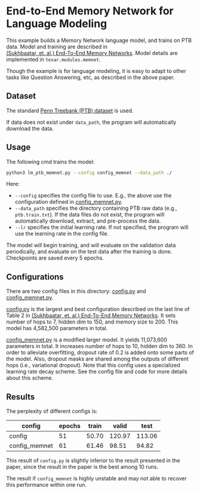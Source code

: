 # End-to-End Memory Network for Language Modeling #

This example builds a Memory Network language model, and trains on PTB data. Model and training are described in   
[(Sukhbaatar, et. al.) End-To-End Memory Networks](https://arxiv.org/pdf/1503.08895v4.pdf). Model details are implemented in `texar.modules.memnet`.

Though the example is for language modeling, it is easy to adapt to other tasks like Question Answering, etc, as described in the above paper.

## Dataset ##

The standard [Penn Treebank (PTB) dataset](http://www.fit.vutbr.cz/~imikolov/rnnlm/) is used. 

If data does not exist under `data_path`, the program will automatically download the data. 

## Usage ##

The following cmd trains the model:

```bash
python3 lm_ptb_memnet.py --config config_memnet --data_path ./
```

Here:
  * `--config` specifies the config file to use. E.g., the above use the configuration defined in [config_memnet.py](./config_memnet.py).
  * `--data_path` specifies the directory containing PTB raw data (e.g., `ptb.train.txt`). If the data files do not exist, the program will automatically download, extract, and pre-process the data.
  * `--lr` specifies the initial learning rate. If not specified, the program will use the learning rate in the config file.

The model will begin training, and will evaluate on the validation data periodically, and evaluate on the test data after the training is done. Checkpoints are saved every 5 epochs.

## Configurations ##

There are two config files in this directory: [config.py](./config.py) and [config_memnet.py](./config_memnet.py).

[config.py](./config.py) is the largest and best configuration described on the last line of Table 2 in [(Sukhbaatar, et. al.) End-To-End Memory Networks](https://arxiv.org/pdf/1503.08895v4.pdf). It sets number of hops to 7, hidden dim to 150, and memory size to 200. This model has 4,582,500 parameters in total.

[config_memnet.py](./config_memnet.py) is a modified larger model. It yields 11,073,600 parameters in total. It increases number of hops to 10, hidden dim to 360. In order to alleviate overfitting, dropout rate of 0.2 is added onto some parts of the model. Also, dropout masks are shared among the outputs of different hops (i.e., variational dropout). Note that this config uses a specialized learning rate decay scheme. See the config file and code for more details about this scheme.

## Results ##

The perplexity of different configs is:

| config        | epochs | train | valid  | test  |
| ------------- | -------| ------| -------| ------|
| config        | 51     | 50.70 | 120.97 | 113.06|
| config_memnet | 61     | 61.46 |  98.51 |  94.82|

This result of `config.py` is slightly inferior to the result presented in the paper, since the result in the paper is the best among 10 runs.

The result if `config_memnet` is highly unstable and may not able to recover this performance within one run.
